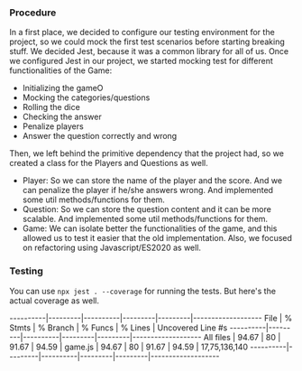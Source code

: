 ### Procedure
In a first place, we decided to configure our testing environment for the project, so we could mock the first test scenarios before starting breaking stuff.
We decided Jest, because it was a common library for all of us. Once we configured Jest in our project, we started mocking test for different functionalities of the Game:

* Initializing the gameO
* Mocking the categories/questions
* Rolling the dice
* Checking the answer
* Penalize players
* Answer the question correctly and wrong

Then, we left behind the primitive dependency that the project had, so we created a class for the Players and Questions as well.

* Player: So we can store the name of the player and the score. And we can penalize the player if he/she answers wrong. And implemented some util methods/functions for them.
* Question: So we can store the question content and it can be more scalable. And implemented some util methods/functions for them.
* Game: We can isolate better the functionalities of the game, and this allowed us to test it easier that the old implementation. Also, we focused on refactoring using Javascript/ES2020 as well.


### Testing
You can use `npx jest . --coverage` for running the tests. But here's the actual coverage as well.

----------|---------|----------|---------|---------|-------------------
File      | % Stmts | % Branch | % Funcs | % Lines | Uncovered Line #s
----------|---------|----------|---------|---------|-------------------
All files |   94.67 |       80 |   91.67 |   94.59 |
 game.js  |   94.67 |       80 |   91.67 |   94.59 | 17,75,136,140
----------|---------|----------|---------|---------|-------------------